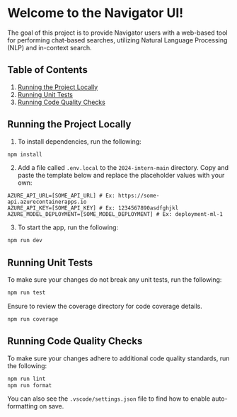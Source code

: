 # Welcome to the Navigator UI!

The goal of this project is to provide Navigator users with a web-based tool for performing chat-based searches, utilizing Natural Language Processing (NLP) and in-context search.

## Table of Contents

1. [Running the Project Locally](#running-the-project-locally)
2. [Running Unit Tests](#running-unit-tests)
3. [Running Code Quality Checks](#running-code-quality-checks)

## Running the Project Locally

1. To install dependencies, run the following:

```sh
npm install
```

2. Add a file called `.env.local` to the `2024-intern-main` directory. Copy and paste the template below and replace the placeholder values with your own:

```.env
AZURE_API_URL=[SOME_API_URL] # Ex: https://some-api.azurecontainerapps.io
AZURE_API_KEY=[SOME_API_KEY] # Ex: 1234567890asdfghjkl
AZURE_MODEL_DEPLOYMENT=[SOME_MODEL_DEPLOYMENT] # Ex: deployment-ml-1
```

3. To start the app, run the following:

```sh
npm run dev
```

## Running Unit Tests

To make sure your changes do not break any unit tests, run the following:

```sh
npm run test
```

Ensure to review the coverage directory for code coverage details.

```sh
npm run coverage
```

## Running Code Quality Checks

To make sure your changes adhere to additional code quality standards, run the following:

```sh
npm run lint
npm run format
```

You can also see the `.vscode/settings.json` file to find how to enable auto-formatting on save.
